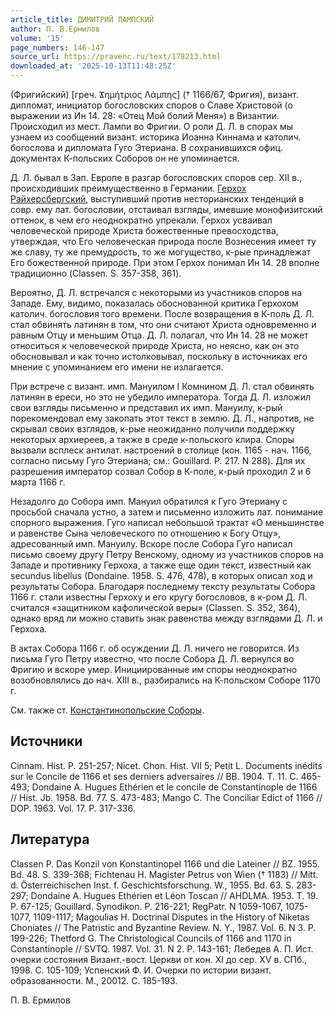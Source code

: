 ```yaml
---
article_title: ДИМИТРИЙ ЛАМПСКИЙ
author: П. В.Ермилов
volume: '15'
page_numbers: 146-147
source_url: https://pravenc.ru/text/178213.html
downloaded_at: '2025-10-13T11:48:25Z'
---
```


(Фригийский) [греч. Ϫημήτριος Λάμπης] († 1166/67, Фригия), визант. дипломат, инициатор богословских споров о Славе Христовой (о выражении из Ин 14. 28: «Отец Мой болий Меня») в Византии. Происходил из мест. Лампи во Фригии. О роли Д. Л. в спорах мы узнаем из сообщений визант. историка Иоанна Киннама и католич. богослова и дипломата Гуго Этериана. В сохранившихся офиц. документах К-польских Соборов он не упоминается.

Д. Л. бывал в Зап. Европе в разгар богословских споров сер. XII в., происходивших преимущественно в Германии. [Герхох Райхерсбергский](<https://pravenc.ru/text/Герхох Райхерсбергский.html>), выступивший против несторианских тенденций в совр. ему лат. богословии, отстаивал взгляды, имевшие монофизитский оттенок, в чем его неоднократно упрекали. Герхох усваивал человеческой природе Христа божественные превосходства, утверждая, что Его человеческая природа после Вознесения имеет ту же славу, ту же премудрость, то же могущество, к-рые принадлежат Его божественной природе. При этом Герхох понимал Ин 14. 28 вполне традиционно (Classen. S. 357-358, 361).

Вероятно, Д. Л. встречался с некоторыми из участников споров на Западе. Ему, видимо, показалась обоснованной критика Герхохом католич. богословия того времени. После возвращения в К-поль Д. Л. стал обвинять латинян в том, что они считают Христа одновременно и равным Отцу и меньшим Отца. Д. Л. полагал, что Ин 14. 28 не может относиться к человеческой природе Христа, но неясно, как он это обосновывал и как точно истолковывал, поскольку в источниках его мнение с упоминанием его имени не излагается.

При встрече с визант. имп. Мануилом I Комнином Д. Л. стал обвинять латинян в ереси, но это не убедило императора. Тогда Д. Л. изложил свои взгляды письменно и представил их имп. Мануилу, к-рый порекомендовал ему закопать этот текст в землю. Д. Л., напротив, не скрывал своих взглядов, к-рые неожиданно получили поддержку некоторых архиереев, а также в среде к-польского клира. Споры вызвали всплеск антилат. настроений в столице (кон. 1165 - нач. 1166, согласно письму Гуго Этериана; см.: Gouillard. P. 217. N 288). Для их разрешения император созвал Собор в К-поле, к-рый проходил 2 и 6 марта 1166 г.

Незадолго до Собора имп. Мануил обратился к Гуго Этериану с просьбой сначала устно, а затем и письменно изложить лат. понимание спорного выражения. Гуго написал небольшой трактат «О меньшинстве и равенстве Сына человеческого по отношению к Богу Отцу», адресованный имп. Мануилу. Вскоре после Собора Гуго написал письмо своему другу Петру Венскому, одному из участников споров на Западе и противнику Герхоха, а также еще один текст, известный как secundus libellus (Dondaine. 1958. S. 476, 478), в которых описал ход и результаты Собора. Благодаря последнему тексту результаты Собора 1166 г. стали известны Герхоху и его кругу богословов, в к-ром Д. Л. считался «защитником кафолической веры» (Classen. S. 352, 364), однако вряд ли можно ставить знак равенства между взглядами Д. Л. и Герхоха.

В актах Собора 1166 г. об осуждении Д. Л. ничего не говорится. Из письма Гуго Петру известно, что после Собора Д. Л. вернулся во Фригию и вскоре умер. Инициированные им споры неоднократно возобновлялись до нач. XIII в., разбирались на К-польском Соборе 1170 г.

См. также ст. [Константинопольские Соборы](<https://pravenc.ru/text/Константинопольские Соборы.html>).

## Источники

Cinnam. Hist. P. 251-257; Nicet. Chon. Hist. VII 5; Petit L. Documents inédits sur le Concile de 1166 et ses derniers adversaires // ВВ. 1904. Т. 11. С. 465-493; Dondaine A. Hugues Ethérien et le concile de Constantinople de 1166 // Hist. Jb. 1958. Bd. 77. S. 473-483; Mango C. The Conciliar Edict of 1166 // DOP. 1963. Vol. 17. P. 317-336.

## Литература

Classen P. Das Konzil von Konstantinopel 1166 und die Lateiner // BZ. 1955. Bd. 48. S. 339-368; Fichtenau H. Magister Petrus von Wien († 1183) // Mitt. d. Österreichischen Inst. f. Geschichtsforschung. W., 1955. Bd. 63. S. 283-297; Dondaine A. Hugues Ethérien et Léon Toscan // AHDLMA. 1953. T. 19. P. 67-125; Gouillard. Synodikon. P. 216-221; RegPatr. N 1059-1067, 1075-1077, 1109-1117; Magoulias H. Doctrinal Disputes in the History of Niketas Choniates // The Patristic and Byzantine Review. N. Y., 1987. Vol. 6. N 3. P. 199-226; Thetford G. The Christological Councils of 1166 and 1170 in Constantinople // SVTQ. 1987. Vol. 31. N 2. P. 143-161; Лебедев А. П. Ист. очерки состояния Визант.-вост. Церкви от кон. XI до сер. XV в. СПб., 1998. С. 105-109; Успенский Ф. И. Очерки по истории визант. образованности. М., 20012. С. 185-193.

П. В.  Ермилов

